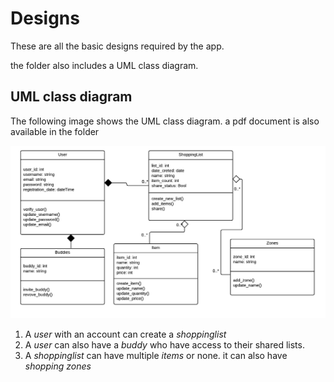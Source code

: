 # Designs

These are all the basic designs required by the app.

the folder also includes a UML class diagram.


## UML class diagram
  The following image shows the UML class diagram. a pdf document is also available in the folder

  ![homepage.png screenshot](uml.png?raw=true "")

  1. A *user* with an account can create a *shoppinglist*
  2. A *user* can also have a *buddy* who have access to their shared lists.
  3. A *shoppinglist* can have multiple *items* or none. it can also have *shopping zones*
